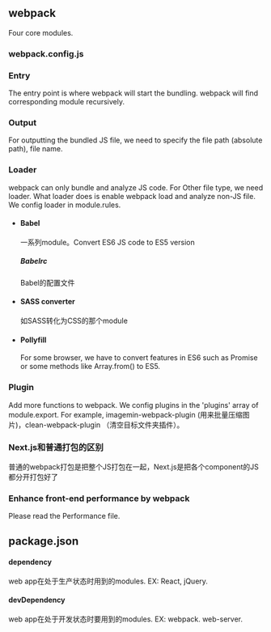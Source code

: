## webpack
Four core modules.
### webpack.config.js
### Entry
The entry point is where webpack will start the bundling. webpack will find corresponding module
recursively.
### Output
For outputting the bundled JS file, we need to specify the file path (absolute path), file name.  
### Loader
webpack can only bundle and analyze JS code. For Other file type, we need loader. What loader does
is enable webpack load and analyze non-JS file. We config loader in module.rules.
- #### Babel
  一系列module。Convert ES6 JS code to ES5 version
  ##### Babelrc
  Babel的配置文件
- #### SASS converter
  如SASS转化为CSS的那个module
- #### Pollyfill
  For some browser, we have to convert features in ES6 such as Promise or some methods like Array.from() to ES5.
### Plugin
Add more functions to webpack. We config plugins in the 'plugins' array of module.export. For example,
imagemin-webpack-plugin (用来批量压缩图片)，clean-webpack-plugin （清空目标文件夹插件）。
### Next.js和普通打包的区别
普通的webpack打包是把整个JS打包在一起，Next.js是把各个component的JS都分开打包好了
### Enhance front-end performance by webpack
Please read the Performance file.  
## package.json
#### dependency
web app在处于生产状态时用到的modules. EX: React, jQuery.
#### devDependency
web app在处于开发状态时要用到的modules. EX: webpack. web-server.
 
